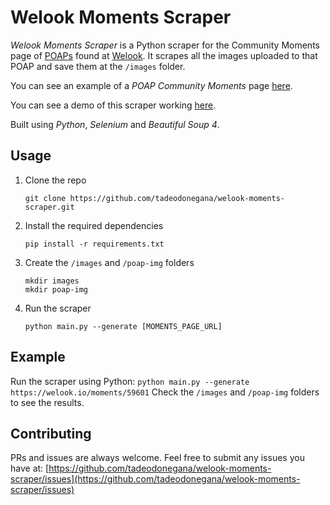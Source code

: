 # Welook Moments Scraper
*Welook Moments Scraper* is a Python scraper for the Community Moments page of [POAPs](https://poap.xyz/) found at [Welook](https://welook.io/). It scrapes all the images uploaded to that POAP and save them at the `/images` folder.

You can see an example of a *POAP Community Moments* page [here](https://welook.io/moments/59601).

You can see a demo of this scraper working [here](https://youtu.be/YqNDohoeaFg).

Built using *Python*, *Selenium* and *Beautiful Soup 4*.

## Usage
1. Clone the repo
    ```
    git clone https://github.com/tadeodonegana/welook-moments-scraper.git
    ```
2. Install the required dependencies
    ```
    pip install -r requirements.txt
    ```
3. Create the `/images` and `/poap-img` folders
    ```
    mkdir images
    mkdir poap-img
    ```
4. Run the scraper
    ```
    python main.py --generate [MOMENTS_PAGE_URL]
    ```
## Example
Run the scraper using Python:
    ```
    python main.py --generate https://welook.io/moments/59601
    ```
Check the `/images` and `/poap-img` folders to see the results.
## Contributing 
PRs and issues are always welcome. Feel free to submit any issues you have at: [https://github.com/tadeodonegana/welook-moments-scraper/issues](https://github.com/tadeodonegana/welook-moments-scraper/issues)